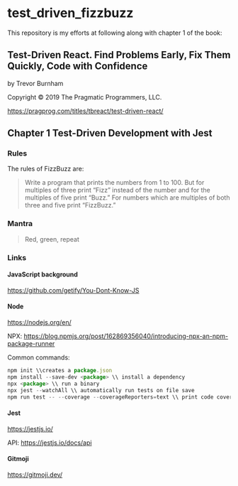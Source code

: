 # test_driven_fizzbuzz

This repository is my efforts at following along with chapter 1 of the book:

## Test-Driven React. Find Problems Early, Fix Them Quickly, Code with Confidence 

by Trevor Burnham

Copyright © 2019 The Pragmatic Programmers, LLC.

https://pragprog.com/titles/tbreact/test-driven-react/

## Chapter 1 Test-Driven Development with Jest

### Rules
The rules of FizzBuzz are:
> Write a program that prints the numbers from 1 to 100. But for multiples of three print “Fizz” instead of the number and for the multiples of five print “Buzz.” For numbers which are multiples of both three and five print “FizzBuzz.”

### Mantra
> Red, green, repeat

### Links

#### JavaScript background
https://github.com/getify/You-Dont-Know-JS

#### Node
https://nodejs.org/en/

NPX: https://blog.npmjs.org/post/162869356040/introducing-npx-an-npm-package-runner


Common commands:
```javascript
npm init \\creates a package.json
npm install --save-dev <package> \\ install a dependency
npx <package> \\ run a binary
npx jest --watchAll \\ automatically run tests on file save
npm run test -- --coverage --coverageReporters=text \\ print code coverage
```

#### Jest
https://jestjs.io/

API: https://jestjs.io/docs/api

#### Gitmoji
https://gitmoji.dev/
